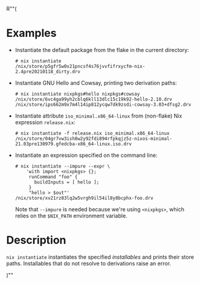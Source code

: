 R""(

# Examples

* Instantiate the default package from the flake in the current directory:

  ```console
  # nix instantiate
  /nix/store/p5gfr5w0x21pncsf4s76jvvfifrxycfm-nix-2.4pre20210118_dirty.drv
  ```

* Instantiate GNU Hello and Cowsay, printing two derivation paths:

  ```console
  # nix instantiate nixpkgs#hello nixpkgs#cowsay
  /nix/store/6vc4ga99yh2cblq6kll13dlc15c19k92-hello-2.10.drv
  /nix/store/ips662m9x7m4l14ip812ycqw7dk9zsdi-cowsay-3.03+dfsg2.drv
  ```

* Instantiate attribute `iso_minimal.x86_64-linux` from (non-flake) Nix expression
  `release.nix`:

  ```console
  # nix instantiate -f release.nix iso_minimal.x86_64-linux
  /nix/store/04gr7vw3ish8w2y92fdi894rfpkqjz5z-nixos-minimal-21.03pre130979.gfedcba-x86_64-linux.iso.drv
  ```

* Instantiate an expression specified on the command line:

  ```console
  # nix instantiate --impure --expr \
      'with import <nixpkgs> {};
       runCommand "foo" {
         buildInputs = [ hello ];
       }
       "hello > $out"'
  /nix/store/xv21rz83lq2w5vrgh9il54il8y8bcphx-foo.drv
  ```

  Note that `--impure` is needed because we're using `<nixpkgs>`,
  which relies on the `$NIX_PATH` environment variable.

# Description

`nix instantiate` instantiates the specified *installables* and prints their
store paths. Installables that do not resolve to derivations raise an error.

)""
